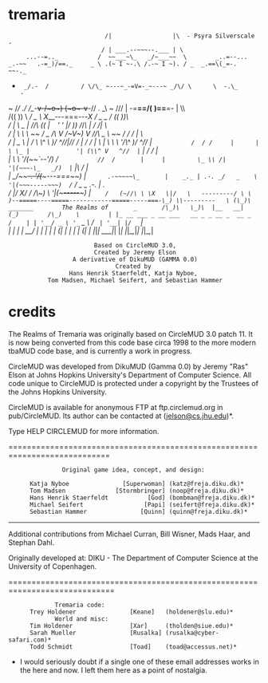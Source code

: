 tremaria
========


                               /|                 |\  - Psyra Silverscale -   
                              / | ___.--~~~--.___ | \        
         ...--=.._           /  ~~___~\_   _/~___~~  \        _..=--...   
    _.-~~   .-=_)/==._     _ \ .(~ I ~-.\ /.-~ I ~). / _  _.==\(_=-.   ~~-._   
   -      _/.-  /         / \/\_ ~---~_-=V=-_~---~ _/\/ \      \  -.\_      -  
  ~      /_/  ./          \/\_-_~~v-/~o~) (~o~\-v~~_-_/\/       \.  \_\      ~ 
       ///    |          _-=___==/(__         __)\==___=-_       |    \\\      
     /(( ))    \          _/ _ \ X___---===---___X / _ \_       /    (( ))\    
   /  | \ \_   |         /_\/_\ (( \| ` ` ' ' |/ )) /_\/_\      |   _/ /|  \   
  /   |  \  \   \       ~~  / _ /\\ V  /~V~)  V //\ _ \  ~~    /   /  / |   \   
 /    |   \_ \  |           \/ \\ \\^  \ )/   ^//|// \/        |  / _/  |    \ 
     |      \ \  \               '/\\^  )/   ^// |`           /  / /     |     
     |       \ \_ |             '| (\\^ V   ^//  |`          | _/ /      |    
     |        \  \\             '/(~~\`-___-'/) /`           //  /       |    
     |         \_ \\ /|        '|(~~~-\_   _/)  |`          |\ _/        |    
        |      \_/~~~~-.     '/(~~~---===~~)  |`      .-~~~~~\_       |   
    _._ | .-. _/   _    \   '|(~~~-----~~~)  /`      /     _   \_ .-. | _._   
   /   \|/   X/ / /\\~)  \  '|(~~~-----~~~)  |`     /   (~//\ \ \X   \|/   \  
   ---------/ \ \ )--=====----=====------------=====-----===-\_) \\---------  
            \ (\_)\ _______        The Realms of       _       /\_)\  
             \_)\  |__   __|                          (_)        /\_)   
             \        | |_ __ ___ _ __ ___   __ _ _ __ _  __ _      /   
                      | | '__/ _ \ '_ ` _ \ / _` | '__| |/ _` |       
                      | | | |  __/ | | | | | (_| | |  | | (_| |
                      |_|_|  \___|_| |_| |_|\__,_|_|  |_|\__,_|

                            Based on CircleMUD 3.0,
                            Created by Jeremy Elson
                      A derivative of DikuMUD (GAMMA 0.0)
                                  Created by
                     Hans Henrik Staerfeldt, Katja Nyboe,
               Tom Madsen, Michael Seifert, and Sebastian Hammer

credits
=======

The Realms of Tremaria was originally based on CircleMUD 3.0 patch 11. It is 
now being converted from this code base circa 1998 to the more modern tbaMUD
code base, and is currently a work in progress.

CircleMUD was developed from DikuMUD (Gamma 0.0) by Jeremy "Ras" Elson at
Johns Hopkins University's Department of Computer Science.  All code unique
to CircleMUD is protected under a copyright by the Trustees of the Johns
Hopkins University.

CircleMUD is available for anonymous FTP at ftp.circlemud.org in pub/CircleMUD.
Its author can be contacted at (jelson@cs.jhu.edu)*.

Type HELP CIRCLEMUD for more information.

============================================================================


                   Original game idea, concept, and design:

          Katja Nyboe               [Superwoman] (katz@freja.diku.dk)*
          Tom Madsen              [Stormbringer] (noop@freja.diku.dk)*
          Hans Henrik Staerfeldt           [God] (bombman@freja.diku.dk)*
          Michael Seifert                 [Papi] (seifert@freja.diku.dk)*
          Sebastian Hammer               [Quinn] (quinn@freja.diku.dk)*

------------------------------------------------------------------------------
Additional contributions from Michael Curran, Bill Wisner, Mads Haar, and
Stephan Dahl.

Originally developed at:
  DIKU - The Department of Computer Science at the University of Copenhagen.

=============================================================================

                 Tremaria code:
          Trey Holdener               [Keane]   (holdener@slu.edu)*          
                 World and misc:
          Tim Holdener                [Xar]     (tholden@siue.edu)*
          Sarah Mueller               [Rusalka] (rusalka@cyber-safari.com)*
          Todd Schmidt		          [Toad]    (toad@accessus.net)* 

* I would seriously doubt if a single one of these email addresses works in the
here and now. I left them here as a point of nostalgia.